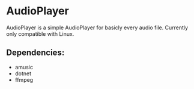 # AudioPlayer
AudioPlayer is a simple AudioPlayer for basicly every audio file.
Currently only compatible with Linux.

## Dependencies:
- amusic
- dotnet
- ffmpeg
